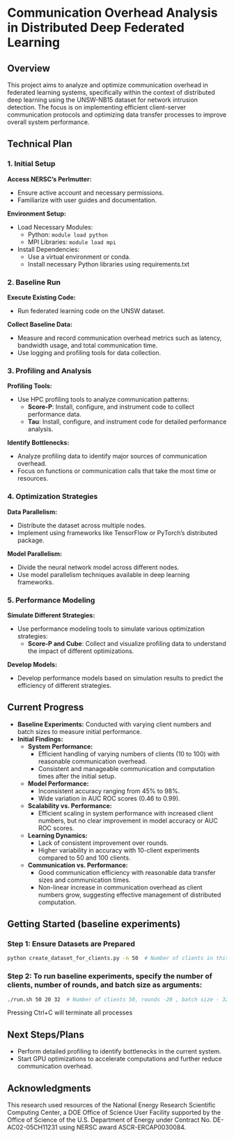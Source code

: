 # Communication Overhead Analysis in Distributed Deep Federated Learning

## Overview

This project aims to analyze and optimize communication overhead in federated learning systems, specifically within the context of distributed deep learning using the UNSW-NB15 dataset for network intrusion detection. The focus is on implementing efficient client-server communication protocols and optimizing data transfer processes to improve overall system performance.

## Technical Plan

### 1. Initial Setup

**Access NERSC’s Perlmutter:**
- Ensure active account and necessary permissions.
- Familiarize with user guides and documentation.

**Environment Setup:**
- Load Necessary Modules:
  - Python: `module load python`
  - MPI Libraries: `module load mpi`
- Install Dependencies:
  - Use a virtual environment or conda.
  - Install necessary Python libraries using requirements.txt

### 2. Baseline Run

**Execute Existing Code:**
- Run federated learning code on the UNSW dataset.

**Collect Baseline Data:**
- Measure and record communication overhead metrics such as latency, bandwidth usage, and total communication time.
- Use logging and profiling tools for data collection.

### 3. Profiling and Analysis

**Profiling Tools:**
- Use HPC profiling tools to analyze communication patterns:
  - **Score-P**: Install, configure, and instrument code to collect performance data.
  - **Tau**: Install, configure, and instrument code for detailed performance analysis.

**Identify Bottlenecks:**
- Analyze profiling data to identify major sources of communication overhead.
- Focus on functions or communication calls that take the most time or resources.

### 4. Optimization Strategies

**Data Parallelism:**
- Distribute the dataset across multiple nodes.
- Implement using frameworks like TensorFlow or PyTorch’s distributed package.

**Model Parallelism:**
- Divide the neural network model across different nodes.
- Use model parallelism techniques available in deep learning frameworks.

### 5. Performance Modeling

**Simulate Different Strategies:**
- Use performance modeling tools to simulate various optimization strategies:
  - **Score-P and Cube**: Collect and visualize profiling data to understand the impact of different optimizations.

**Develop Models:**
- Develop performance models based on simulation results to predict the efficiency of different strategies.

## Current Progress

- **Baseline Experiments:** Conducted with varying client numbers and batch sizes to measure initial performance.
- **Initial Findings:**
  - **System Performance:**
    - Efficient handling of varying numbers of clients (10 to 100) with reasonable communication overhead.
    - Consistent and manageable communication and computation times after the initial setup.
  - **Model Performance:**
    - Inconsistent accuracy ranging from 45% to 98%.
    - Wide variation in AUC ROC scores (0.46 to 0.99).
  - **Scalability vs. Performance:**
    - Efficient scaling in system performance with increased client numbers, but no clear improvement in model accuracy or AUC ROC scores.
  - **Learning Dynamics:**
    - Lack of consistent improvement over rounds.
    - Higher variability in accuracy with 10-client experiments compared to 50 and 100 clients.
  - **Communication vs. Performance:**
    - Good communication efficiency with reasonable data transfer sizes and communication times.
    - Non-linear increase in communication overhead as client numbers grow, suggesting effective management of distributed computation.



## Getting Started (baseline experiments)

### Step 1: Ensure Datasets are Prepared
```sh
python create_dataset_for_clients.py -n 50  # Number of clients in this case for 50 clients
```

### Step 2: To run baseline experiments, specify the number of clients, number of rounds, and batch size as arguments:
```sh
./run.sh 50 20 32  # Number of clients 50, rounds -20 , batch size - 32
```

Pressing Ctrl+C will terminate all processes




## Next Steps/Plans

- Perform detailed profiling to identify bottlenecks in the current system.
- Start GPU optimizations to accelerate computations and further reduce communication overhead.

## Acknowledgments

This research used resources of the National Energy Research Scientific Computing Center, a DOE Office of Science User Facility supported by the Office of Science of the U.S. Department of Energy under Contract No. DE-AC02-05CH11231 using NERSC award ASCR-ERCAP0030084.
